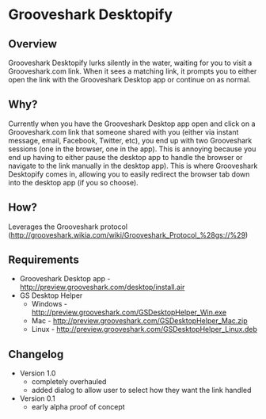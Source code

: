Grooveshark Desktopify
======================

Overview
--------
Grooveshark Desktopify lurks silently in the water, waiting for you to visit a Grooveshark.com link. When it sees a matching link, it prompts you to either open the link with the Grooveshark Desktop app or continue on as normal.

Why?
----
Currently when you have the Grooveshark Desktop app open and click on a Grooveshark.com link that someone shared with you (either via instant message, email, Facebook, Twitter, etc), you end up with two Grooveshark sessions (one in the browser, one in the app). This is annoying because you end up having to either pause the desktop app to handle the browser or navigate to the link manually in the desktop app). This is where Grooveshark Desktopify comes in, allowing you to easily redirect the browser tab down into the desktop app (if you so choose).

How?
----
Leverages the Grooveshark protocol (http://grooveshark.wikia.com/wiki/Grooveshark_Protocol_%28gs://%29)

Requirements
------------
 * Grooveshark Desktop app - http://preview.grooveshark.com/desktop/install.air
 * GS Desktop Helper
   * Windows - http://preview.grooveshark.com/GSDesktopHelper_Win.exe
   * Mac - http://preview.grooveshark.com/GSDesktopHelper_Mac.zip
   * Linux - http://preview.grooveshark.com/GSDesktopHelper_Linux.deb
   
Changelog
---------
 * Version 1.0
   * completely overhauled
   * added dialog to allow user to select how they want the link handled
 * Version 0.1
   * early alpha proof of concept